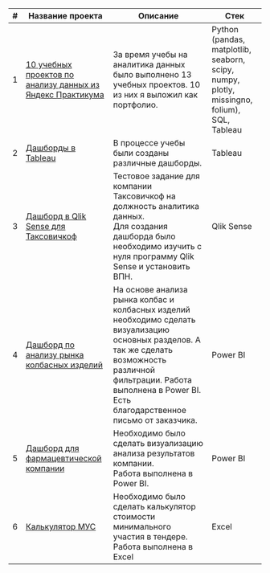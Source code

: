 | #  | Название проекта    | Описание                                         | Стек
| ----- | ------------------------------|--------------------------------------------------------------|----------------------------|
| 1 | [10 учебных проектов по анализу данных из Яндекс Практикума](https://github.com/AlexKislin/data_analitic_projects) | За время учебы на аналитика данных было выполнено 13 учебных проектов. 10 из них я выложил как портфолио. | Python (pandas, matplotlib, seaborn, scipy, numpy, plotly, missingno, folium),<br> SQL,<br> Tableau |
| 2 | [Дашборды в Tableau](https://github.com/AlexKislin/Portfolio/tree/main/Дашборды%20в%20Tableau) | В процессе учебы были созданы различные дашборды. | Tableau |
| 3 | [Дашборд в Qlik Sense для Таксовичкоф](https://github.com/AlexKislin/Portfolio/tree/main/Дашборд%20Таксовичкоф) | Тестовое задание для компании Таксовичкоф на должность аналитика данных. <br> Для создания дашборда было необходимо изучить с нуля программу Qlik Sense и установить ВПН. | Qlik Sense |
| 4 | [Дашборд по анализу рынка колбасных изделий](https://github.com/AlexKislin/Portfolio/tree/main/Дашборд%20по%20анализу%20рынка%20колбасных%20изделий) | На основе анализа рынка колбас и колбасных изделий необходимо сделать визуализацию основных разделов. А так же сделать возможность различной фильтрации. Работа выполнена в Power BI. Есть благодарственное письмо от заказчика. | Power BI |
| 5 | [Дашборд для фармацевтической компании](https://github.com/AlexKislin/Portfolio/tree/main/Дашборд%20для%20фармацевтической%20компании) | Необходимо было сделать визуализацию анализа результатов компании.<br> Работа выполнена в Power BI. | Power BI |
| 6 | [Калькулятор МУС](https://github.com/AlexKislin/Portfolio/tree/main/Калькулятор%20МУС) | Необходимо было сделать калькулятор стоимости минимального участия в тендере.<br> Работа выполнена в Excel | Excel |
